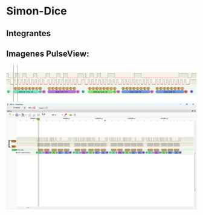 # Simon-Dice



## Integrantes


## Imagenes PulseView:

![Imagen ampliada](images/PulseViewAmpliada.jpeg)
![Imagen general](images/PulseViewGeneral.jpg)